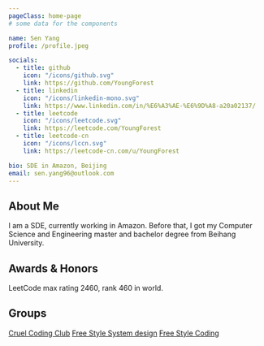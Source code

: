 ```yaml
---
pageClass: home-page
# some data for the components

name: Sen Yang
profile: /profile.jpeg

socials:
  - title: github
    icon: "/icons/github.svg"
    link: https://github.com/YoungForest
  - title: linkedin
    icon: "/icons/linkedin-mono.svg"
    link: https://www.linkedin.com/in/%E6%A3%AE-%E6%9D%A8-a20a02137/
  - title: leetcode
    icon: "/icons/leetcode.svg"
    link: https://leetcode.com/YoungForest
  - title: leetcode-cn
    icon: "/icons/lccn.svg"
    link: https://leetcode-cn.com/u/YoungForest

bio: SDE in Amazon, Beijing
email: sen.yang96@outlook.com
---
```


<ProfileSection :frontmatter="$page.frontmatter" />

## About Me

I am a SDE, currently working in Amazon. Before that, I got my Computer Science and Engineering master and bachelor degree from Beihang University.

## Awards & Honors

LeetCode max rating 2460, rank 460 in world.

## Groups

[Cruel Coding Club](http://board.cruelcoding.com/)
[Free Style System design](https://system.youngforest.me/)
[Free Style Coding](https://justyy.com/lc-score-board/)

<!-- Custom style for this page -->

<style lang="stylus">

.theme-container.home-page .page
  font-size 14px
  font-family "lucida grande", "lucida sans unicode", lucida, "Helvetica Neue", Helvetica, Arial, sans-serif;
  p
    margin 0 0 0.5rem
  p, ul, ol
    line-height normal
  a
    font-weight normal
  .theme-default-content:not(.custom) > h2
    margin-bottom 0.5rem
  .theme-default-content:not(.custom) > h2:first-child + p
    margin-top 0.5rem
  .theme-default-content:not(.custom) > h3
    padding-top 4rem

  /* Override */
  .md-card
    margin-top 0.5em
    .card-image
      padding 0.2rem
      img
        max-width 120px
        max-height 120px
    .card-content p
      -webkit-margin-after 0.2em

@media (max-width: 419px)
  .theme-container.home-page .page
    p, ul, ol
      line-height 1.5

    .md-card
      .card-image
        img 
          width 100%
          max-width 400px

</style>
